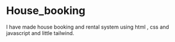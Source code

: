 # House_booking
I have made house booking and rental system using html , css  and javascript and little tailwind.
